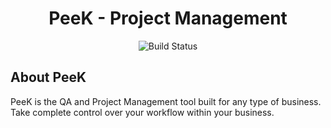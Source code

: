 <h1 align="center">PeeK - Project Management</h1>

<p align="center">
	<img src="https://travis-ci.com/stuartajd/PeeK.svg?token=kCyY76u4c8Qsk25u1mP8&branch=master" alt="Build Status">
</p>

## About PeeK

PeeK is the QA and Project Management tool built for any type of business. Take complete control over your workflow within your business.
